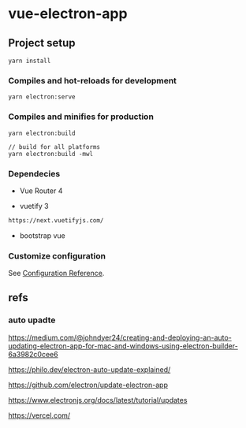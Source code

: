 # vue-electron-app

## Project setup

```
yarn install
```

### Compiles and hot-reloads for development

```
yarn electron:serve
```

### Compiles and minifies for production

```
yarn electron:build

// build for all platforms
yarn electron:build -mwl
```

### Dependecies

- Vue Router 4

- vuetify 3

```html
https://next.vuetifyjs.com/
```

- bootstrap vue

### Customize configuration

See [Configuration Reference](https://cli.vuejs.org/config/).

## refs

### auto upadte

https://medium.com/@johndyer24/creating-and-deploying-an-auto-updating-electron-app-for-mac-and-windows-using-electron-builder-6a3982c0cee6

https://philo.dev/electron-auto-update-explained/

https://github.com/electron/update-electron-app

https://www.electronjs.org/docs/latest/tutorial/updates

https://vercel.com/
